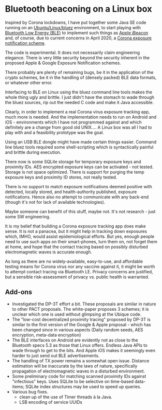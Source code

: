 # Bluetooth beaconing on a Linux box

Inspired by Corona lockdowns, I have put together some Java SE code running on an [Ubuntu/Linux/bluez](http://www.bluez.org/) environment, to start playing with [Bluetooth Low Energy (BLE)](https://www.bluetooth.com/specifications/bluetooth-core-specification/) to implement such things as [Apple iBeacon](https://en.wikipedia.org/wiki/IBeacon) and, of course, due to current concerns in April 2020, a [Corona exposure notification scheme](https://blog.google/inside-google/company-announcements/apple-and-google-partner-covid-19-contact-tracing-technology/).

The code is experimental. It does not necessarily claim engineering elegance. There is very little security beyond the security inherent in the proposed Apple & Google Exposure Notification schemes.

There probably are plenty of remaining bugs, be it in the application of the crypto schemes, be it in the handling of (densely packed) BLE data formats, or whatever other error.

Interfacing to BLE on Linux using the bluez command line tools makes the whole thing ugly and brittle. I just didn't have the stomach to wade through the bluez sources, rip out the needed C code and make it Java accessible.

Clearly, in order to implement a real Corona virus exposure tracking app, much more is needed. And the implementation needs to run on Android and iOS - environments which I have not programmed against and which definitely are a change from good old UNIX.... A Linux box was all I had to play with and a feasibility prototype was the goal.

Using an USB BLE dongle might have made certain things easier. Command line bluez tools required some shell-scripting which is syntactically painful and brittle during execution. 

There now is some SQLite storage for temporary exposure keys and proximity IDs. AES encrypted exposure keys can be activated - not tested. Storage is not space optimized. There is support for purging the temp exposure keys and proximity ID stores, not really tested.

There is no support to match exposure notifications deemed positive with detected, locally stored, and health-authority published, exposure notifications. Hence also no attempt to communicate with any back-end (though it's not for lack of available technologies).

Maybe someone can benefit of this stuff, maybe not. It's not research - just some SW engineering.

It is my belief that building a Corona exposure tracking app does make sense. It is not a panacea, but it might help in tracking down exposures which, IMHO, would assist epidemiological efforts. But yes, enough people need to use such apps on their smart-phones, turn them on, not forget them at home, and hope that the contact tracing based on possibly disturbed electromagnetic waves is accurate enough.

As long as there are no widely-available, easy-to-use, and affordable testing means for Corona virus nor any vaccine against it, it might be worth to attempt contact tracing via Bluetooth LE. Privacy concerns are justified, but a sensible risk-assessment of privacy vs. public health is warranted.



## Add-ons

- Investigated the DP-3T effort a bit. These proposals are similar in nature to other PACT proposals. The white-paper proposes 3 schemes; it is unclear which one is used without glimpsing at the Ubique code.
- The "low-cost decentralized proximity tracing" proposed by DP-3T is similar to the first version of the Google & Apple proposal - which has been changed since in various aspects (Daily random seeds, AES encryption, meta-data encryption)
- The BLE interfaces on Android are evidently not as close to the Bluetooth specs 5.3  as those that Linux offers. Endless Java APIs to wade through to get to the bits. And Apple iOS makes it seemingly even harder to just send out BLE advertisements.
- The handling of TX power remains a somewhat open issue. Distance estimation will be inaccurate by the laws of nature, specifically propagation of electromagnetic waves in a disturbed environment.
- Some preliminary code for matching scanned proximity IDs against "infectious" keys. Uses SQLite to be selective on time-based data-items; SQLite index structures may be used to speed up queries.
- Various bug fixes. 
  - clean up of the use of Timer threads à la Java.
  - LSB encoding of service UUIDs